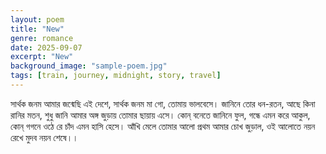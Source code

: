 ```yaml
---
layout: poem
title: "New"
genre: romance
date: 2025-09-07
excerpt: "New"
background_image: "sample-poem.jpg" 
tags: [train, journey, midnight, story, travel]
---
```


সার্থক জনম আমার
জন্মেছি এই দেশে, 
সার্থক জনম মা গো, 
তোমায় ভালবেসে। 
জানিনে তোর ধন-রতন, 
আছে কিনা রানির মতন, 
শুধু জানি আমার অঙ্গ জুড়ায়
তোমার ছায়ায় এসে। 
কোন্ বনেতে জানিনে ফুল, 
গন্ধে এমন করে আকুল, 
কোন্ গগনে ওঠে রে চাঁদ
এমন হাসি হেসে। 
আঁখি মেলে তোমার আলো
প্রথম আমার চোখ জুড়াল, 
ওই আলোতে নয়ন রেখে
মুদব নয়ন শেষে।। 
